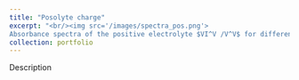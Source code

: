```yaml
---
title: "Posolyte charge"
excerpt: "<br/><img src='/images/spectra_pos.png'>
Absorbance spectra of the positive electrolyte $VI^V /V^V$ for different values of State Of Charge"
collection: portfolio
---
```


Description

